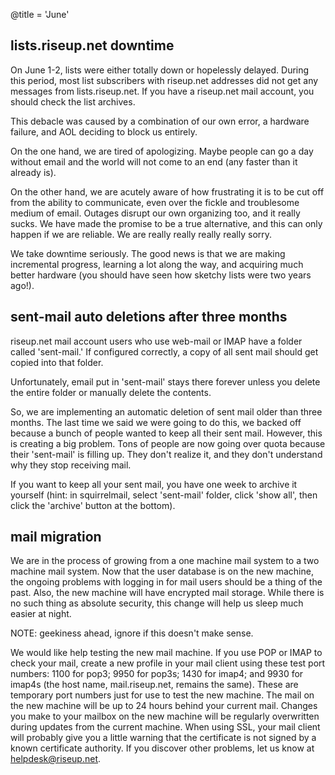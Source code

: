 @title = 'June'

## lists.riseup.net downtime

On June 1-2, lists were either totally down or hopelessly delayed. During this period, most list subscribers with riseup.net addresses did not get any messages from lists.riseup.net. If you have a riseup.net mail account, you should check the list archives.

This debacle was caused by a combination of our own error, a hardware failure, and AOL deciding to block us entirely.

On the one hand, we are tired of apologizing. Maybe people can go a day without email and the world will not come to an end (any faster than it already is).

On the other hand, we are acutely aware of how frustrating it is to be cut off from the ability to communicate, even over the fickle and troublesome medium of email. Outages disrupt our own organizing too, and it really sucks. We have made the promise to be a true alternative, and this can only happen if we are reliable. We are really really really really sorry.

We take downtime seriously. The good news is that we are making incremental progress, learning a lot along the way, and acquiring much better hardware (you should have seen how sketchy lists were two years ago!).

## sent-mail auto deletions after three months

riseup.net mail account users who use web-mail or IMAP have a folder called 'sent-mail.' If configured correctly, a copy of all sent mail should get copied into that folder.

Unfortunately, email put in 'sent-mail' stays there forever unless you delete the entire folder or manually delete the contents.

So, we are implementing an automatic deletion of sent mail older than three months. The last time we said we were going to do this, we backed off because a bunch of people wanted to keep all their sent mail. However, this is creating a big problem. Tons of people are now going over quota because their 'sent-mail' is filling up. They don't realize it, and they don't understand why they stop receiving mail.

If you want to keep all your sent mail, you have one week to archive it yourself (hint: in squirrelmail, select 'sent-mail' folder, click 'show all', then click the 'archive' button at the bottom).

## mail migration

We are in the process of growing from a one machine mail system to a two machine mail system. Now that the user database is on the new machine, the ongoing problems with logging in for mail users should be a thing of the past. Also, the new machine will have encrypted mail storage. While there is no such thing as absolute security, this change will help us sleep much easier at night.

NOTE: geekiness ahead, ignore if this doesn't make sense.

We would like help testing the new mail machine. If you use POP or IMAP to check your mail, create a new profile in your mail client using these test port numbers: 1100 for pop3; 9950 for pop3s; 1430 for imap4; and 9930 for imap4s (the host name, mail.riseup.net, remains the same). These are temporary port numbers just for use to test the new machine. The mail on the new machine will be up to 24 hours behind your current mail. Changes you make to your mailbox on the new machine will be regularly overwritten during updates from the current machine. When using SSL, your mail client will probably give you a little warning that the certificate is not signed by a known certificate authority. If you discover other problems, let us know at helpdesk@riseup.net.

